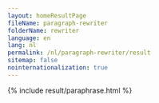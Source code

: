 ```yaml
---
layout: homeResultPage
fileName: paragraph-rewriter
folderName: rewriter
language: en
lang: nl
permalink: /nl/paragraph-rewriter/result
sitemap: false
nointernationalization: true
---
```

{% include result/paraphrase.html %}

<script src="/js/result/paraprashing.js" data-foldername="{{page.folderName}}" data-lang="{{page.lang}}"></script>
